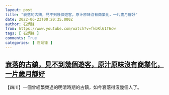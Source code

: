 ```yaml
---
layout: post
title: "衰落的古鎮，見不到幾個遊客，原汁原味沒有商業化，一片歲月靜好"
date: 2022-06-23T00:20:35.000Z
author: 石炳鋒
from: https://www.youtube.com/watch?v=fkbRl61T6cw
tags: [ 石炳锋 ]
comments: True
categories: [ 石炳锋 ]
---
```

<!--1655943635000-->
[衰落的古鎮，見不到幾個遊客，原汁原味沒有商業化，一片歲月靜好](https://www.youtube.com/watch?v=fkbRl61T6cw)
------

<div>
【四川】一個曾經繁榮過的明清時期的古鎮，如今衰落得沒幾個人了。
</div>
